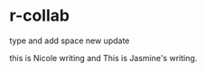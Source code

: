 # r-collab


type and add space 
new update 

this is Nicole writing and This is Jasmine's writing.


